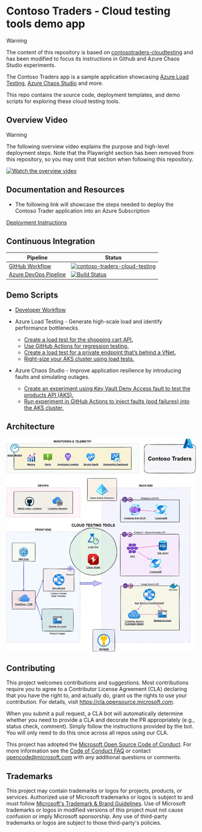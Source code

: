 # Contoso Traders - Cloud testing tools demo app

> [!WARNING]  
> The content of this repository is based on [contosotraders-cloudtesting](https://github.com/microsoft/contosotraders-cloudtesting) and has been modified to focus its instructions in Github and Azure Chaos Studio experiments.

The Contoso Traders app is a sample application showcasing [Azure Load Testing](https://aka.ms/malt-docs), [Azure Chaos Studio](https://aka.ms/CHAOS-docs) and more.

This repo contains the source code, deployment templates, and demo scripts for exploring these cloud testing tools.

## Overview Video

> [!WARNING]
> The following overview video explains the purpose and high-level deployment steps. Note that the Playwright section has been removed from this repository, so you may omit that section when following this repository.

[![Watch the overview video](https://img.youtube.com/vi/7JletmiT3io/hq1.jpg)](https://youtu.be/7JletmiT3io)

## Documentation and Resources

* The following link will showcase the steps needed to deploy the Contoso Trader application into an Azure Subscription

[Deployment Instructions](./docs/deployment-instructions.md)

## Continuous Integration

| Pipeline                                                                     | Status                                                                                                                                                                                                                                                                               |
| ---------------------------------------------------------------------------- | ------------------------------------------------------------------------------------------------------------------------------------------------------------------------------------------------------------------------------------------------------------------------------------ |
| [GitHub Workflow](./.github/workflows/contoso-traders-cloud-testing.yml)     | [![contoso-traders-cloud-testing](https://github.com/microsoft/contosotraders-cloudtesting/actions/workflows/contoso-traders-cloud-testing.yml/badge.svg?branch=main)](https://github.com/microsoft/contosotraders-cloudtesting/actions/workflows/contoso-traders-cloud-testing.yml) |
| [Azure DevOps Pipeline](./.azurepipelines/contoso-traders-cloud-testing.yml) | [![Build Status](https://dev.azure.com/MicrosoftTestDemos/ContosoTraders_Testing/_apis/build/status%2Fmicrosoft.contosotraders-cloudtesting?branchName=main)](https://dev.azure.com/MicrosoftTestDemos/ContosoTraders_Testing/_build/latest?definitionId=1&branchName=main)          |

## Demo Scripts

* [Developer Workflow](./demo-scripts/dev-workflow/walkthrough.md)

* Azure Load Testing - Generate high-scale load and identify performance bottlenecks.
  * [Create a load test for the shopping cart API.](./demo-scripts/azure-load-testing/walkthrough.md)
  * [Use GitHub Actions for regression testing.](./demo-scripts/azure-load-testing/walkthrough.md#walkthrough-regression-testing-with-github-workflows)
  * [Create a load test for a private endpoint that’s behind a VNet.](./demo-scripts/azure-load-testing/private-endpoints.md)
  * [Right-size your AKS cluster using load tests.](./demo-scripts/azure-load-testing/aks-cost-optimization.md)

* Azure Chaos Studio - Improve application resilience by introducing faults and simulating outages.
  * [Create an experiment using Key Vault Deny Access fault to test the products API (AKS).](./demo-scripts/azure-chaos-studio/walkthrough.md)
  * [Run experiment in GitHub Actions to inject faults (pod failures) into the AKS cluster.](./demo-scripts/azure-chaos-studio/walkthrough.md#walkthrough-running-chaos-experiments-via-github-workflows)

## Architecture

![Architecture](./docs/architecture/contoso-traders-enhancements.drawio-v2.jpg)

## Contributing

This project welcomes contributions and suggestions.  Most contributions require you to agree to a
Contributor License Agreement (CLA) declaring that you have the right to, and actually do, grant us
the rights to use your contribution. For details, visit <https://cla.opensource.microsoft.com>.

When you submit a pull request, a CLA bot will automatically determine whether you need to provide
a CLA and decorate the PR appropriately (e.g., status check, comment). Simply follow the instructions
provided by the bot. You will only need to do this once across all repos using our CLA.

This project has adopted the [Microsoft Open Source Code of Conduct](https://opensource.microsoft.com/codeofconduct/).
For more information see the [Code of Conduct FAQ](https://opensource.microsoft.com/codeofconduct/faq/) or
contact [opencode@microsoft.com](mailto:opencode@microsoft.com) with any additional questions or comments.

## Trademarks

This project may contain trademarks or logos for projects, products, or services. Authorized use of Microsoft
trademarks or logos is subject to and must follow [Microsoft's Trademark & Brand Guidelines](https://www.microsoft.com/legal/intellectualproperty/trademarks/usage/general).
Use of Microsoft trademarks or logos in modified versions of this project must not cause confusion or imply Microsoft sponsorship.
Any use of third-party trademarks or logos are subject to those third-party's policies.
